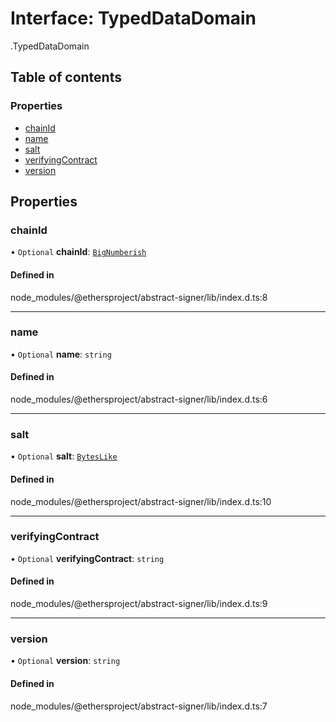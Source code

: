 # Interface: TypedDataDomain

[<internal>](../wiki/%3Cinternal%3E).TypedDataDomain

## Table of contents

### Properties

- [chainId](../wiki/%3Cinternal%3E.TypedDataDomain#chainid)
- [name](../wiki/%3Cinternal%3E.TypedDataDomain#name)
- [salt](../wiki/%3Cinternal%3E.TypedDataDomain#salt)
- [verifyingContract](../wiki/%3Cinternal%3E.TypedDataDomain#verifyingcontract)
- [version](../wiki/%3Cinternal%3E.TypedDataDomain#version)

## Properties

### chainId

• `Optional` **chainId**: [`BigNumberish`](../wiki/%3Cinternal%3E#bignumberish)

#### Defined in

node_modules/@ethersproject/abstract-signer/lib/index.d.ts:8

___

### name

• `Optional` **name**: `string`

#### Defined in

node_modules/@ethersproject/abstract-signer/lib/index.d.ts:6

___

### salt

• `Optional` **salt**: [`BytesLike`](../wiki/%3Cinternal%3E#byteslike)

#### Defined in

node_modules/@ethersproject/abstract-signer/lib/index.d.ts:10

___

### verifyingContract

• `Optional` **verifyingContract**: `string`

#### Defined in

node_modules/@ethersproject/abstract-signer/lib/index.d.ts:9

___

### version

• `Optional` **version**: `string`

#### Defined in

node_modules/@ethersproject/abstract-signer/lib/index.d.ts:7
